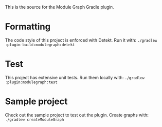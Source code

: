 This is the source for the Module Graph Gradle plugin.

# Formatting
The code style of this project is enforced with Detekt. Run it with:
`./gradlew :plugin-build:modulegraph:detekt`

# Test
This project has extensive unit tests. Run them locally with:
`./gradlew :plugin:modulegraph:test`

# Sample project
Check out the sample project to test out the plugin. Create graphs with:
`./gradlew createModuleGraph`
